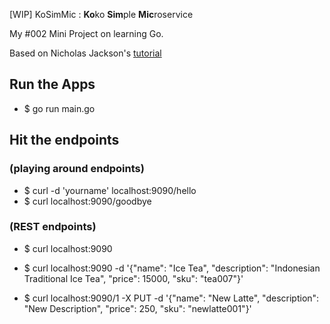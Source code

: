 [WIP] KoSimMic : **Ko**ko **Sim**ple **Mic**roservice

My #002 Mini Project on learning Go.

Based on Nicholas Jackson's [tutorial](https://github.com/nicholasjackson/building-microservices-youtube)

## Run the Apps
* $ go run main.go

## Hit the endpoints
### (playing around endpoints)
* $ curl -d 'yourname' localhost:9090/hello
* $ curl localhost:9090/goodbye

### (REST endpoints)
* $ curl localhost:9090

* $ curl localhost:9090 -d '{"name": "Ice Tea", "description": "Indonesian Traditional Ice Tea", "price": 15000, "sku": "tea007"}'

* $ curl localhost:9090/1 -X PUT -d '{"name": "New Latte", "description": "New Description", "price": 250, "sku": "newlatte001"}'